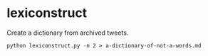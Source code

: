 lexiconstruct
=============

Create a dictionary from archived tweets.

    python lexiconstruct.py -n 2 > a-dictionary-of-not-a-words.md
